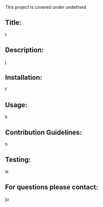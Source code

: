 This project is covered under undefined

  ## Title: 
  t

  ## Description: 
  j

  ## Installation:
  f

  ## Usage: 
  k

  ## Contribution Guidelines: 
  h

  ## Testing: 
  ik

  ## For questions please contact: 
  ju